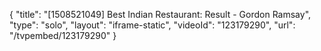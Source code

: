 {
    "title": "[1508521049] Best Indian Restaurant: Result - Gordon Ramsay",
    "type": "solo",
    "layout": "iframe-static",
    "videoId": "123179290",
    "url": "\/tvpembed\/123179290"
}